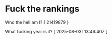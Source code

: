 # Fuck the rankings

Who the hell am I?
{ 21419879 }

What fucking year is it?
[ 2025-08-03T13:46:40Z ]
